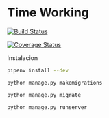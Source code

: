 # Time Working

[![Build Status](https://travis-ci.org/araceli24/TimeWorking.svg?branch=feature%2Fbootstrap)](https://travis-ci.org/araceli24/TimeWorking)


[![Coverage Status](https://coveralls.io/repos/github/araceli24/TimeWorking/badge.svg?branch=feature%2Fbootstrap)](https://coveralls.io/github/araceli24/TimeWorking?branch=feature%2Fbootstrap)

Instalacion


```bash
pipenv install --dev
```

```bash
python manage.py makemigrations

python manage.py migrate
```


```bash
python manage.py runserver
```